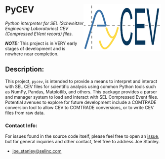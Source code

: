 # PyCEV <img src="https://raw.githubusercontent.com/engineerjoe440/pycev/main/logo/pycev.png" width="250" alt="logo" align="right">
*Python interpreter for SEL (Schweitzer Engineering Laboratories) CEV (Compressed EVent record) files.*

***NOTE:*** This project is in VERY early stages of development and is nowhere near completion.

## Description:
This project, `pycev`, is intended to provide a means to interpret and interact with SEL CEV files for scientific
analysis using common Python tools such as NumPy, Pandas, Matplotlib, and others. This package provides
a parser and manager system to load and interact with SEL Compressed Event files. Potential avenues to
explore for future development include a COMTRADE conversion tool to allow CEV to COMTRADE conversions,
or to write CEV files from raw data.

### Contact Info:
For issues found in the source code itself, please feel free to open an
[issue](https://github.com/engineerjoe440/pycev/issues), but for general inquiries
and other contact, feel free to address Joe Stanley.

- [joe_stanley@selinc.com](mailto:joe_stanley@selinc.com)
